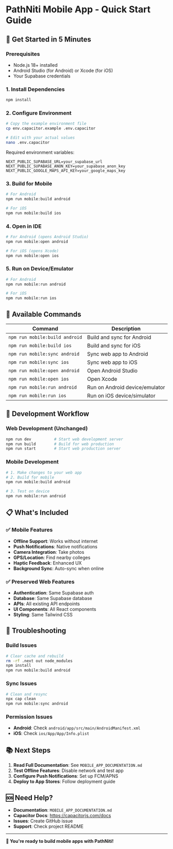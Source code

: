 # PathNiti Mobile App - Quick Start Guide

## 🚀 Get Started in 5 Minutes

### Prerequisites
- Node.js 18+ installed
- Android Studio (for Android) or Xcode (for iOS)
- Your Supabase credentials

### 1. Install Dependencies
```bash
npm install
```

### 2. Configure Environment
```bash
# Copy the example environment file
cp env.capacitor.example .env.capacitor

# Edit with your actual values
nano .env.capacitor
```

Required environment variables:
```env
NEXT_PUBLIC_SUPABASE_URL=your_supabase_url
NEXT_PUBLIC_SUPABASE_ANON_KEY=your_supabase_anon_key
NEXT_PUBLIC_GOOGLE_MAPS_API_KEY=your_google_maps_key
```

### 3. Build for Mobile
```bash
# For Android
npm run mobile:build android

# For iOS
npm run mobile:build ios
```

### 4. Open in IDE
```bash
# For Android (opens Android Studio)
npm run mobile:open android

# For iOS (opens Xcode)
npm run mobile:open ios
```

### 5. Run on Device/Emulator
```bash
# For Android
npm run mobile:run android

# For iOS
npm run mobile:run ios
```

## 📱 Available Commands

| Command | Description |
|---------|-------------|
| `npm run mobile:build android` | Build and sync for Android |
| `npm run mobile:build ios` | Build and sync for iOS |
| `npm run mobile:sync android` | Sync web app to Android |
| `npm run mobile:sync ios` | Sync web app to iOS |
| `npm run mobile:open android` | Open Android Studio |
| `npm run mobile:open ios` | Open Xcode |
| `npm run mobile:run android` | Run on Android device/emulator |
| `npm run mobile:run ios` | Run on iOS device/simulator |

## 🔧 Development Workflow

### Web Development (Unchanged)
```bash
npm run dev          # Start web development server
npm run build        # Build for web production
npm run start        # Start web production server
```

### Mobile Development
```bash
# 1. Make changes to your web app
# 2. Build for mobile
npm run mobile:build android

# 3. Test on device
npm run mobile:run android
```

## 📋 What's Included

### ✅ Mobile Features
- **Offline Support**: Works without internet
- **Push Notifications**: Native notifications
- **Camera Integration**: Take photos
- **GPS/Location**: Find nearby colleges
- **Haptic Feedback**: Enhanced UX
- **Background Sync**: Auto-sync when online

### ✅ Preserved Web Features
- **Authentication**: Same Supabase auth
- **Database**: Same Supabase database
- **APIs**: All existing API endpoints
- **UI Components**: All React components
- **Styling**: Same Tailwind CSS

## 🐛 Troubleshooting

### Build Issues
```bash
# Clear cache and rebuild
rm -rf .next out node_modules
npm install
npm run mobile:build android
```

### Sync Issues
```bash
# Clean and resync
npx cap clean
npm run mobile:sync android
```

### Permission Issues
- **Android**: Check `android/app/src/main/AndroidManifest.xml`
- **iOS**: Check `ios/App/App/Info.plist`

## 📚 Next Steps

1. **Read Full Documentation**: See `MOBILE_APP_DOCUMENTATION.md`
2. **Test Offline Features**: Disable network and test app
3. **Configure Push Notifications**: Set up FCM/APNS
4. **Deploy to App Stores**: Follow deployment guide

## 🆘 Need Help?

- **Documentation**: `MOBILE_APP_DOCUMENTATION.md`
- **Capacitor Docs**: https://capacitorjs.com/docs
- **Issues**: Create GitHub issue
- **Support**: Check project README

---

**🎉 You're ready to build mobile apps with PathNiti!**

